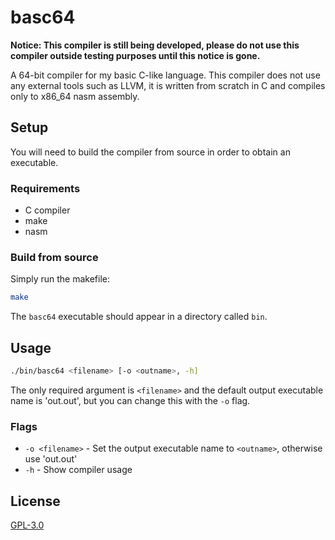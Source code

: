 # basc64

**Notice: This compiler is still being developed, please do not use this compiler outside testing purposes until this notice is gone.**

A 64-bit compiler for my basic C-like language. This compiler does not use any external tools such as LLVM, it is written from scratch in C and compiles only to x86_64 nasm assembly.

## Setup

You will need to build the compiler from source in order to obtain an executable.

### Requirements

- C compiler
- make
- nasm

### Build from source

Simply run the makefile:

```bash
make
```

The ```basc64``` executable should appear in a directory called ```bin```.

## Usage

```bash
./bin/basc64 <filename> [-o <outname>, -h]
```

The only required argument is ```<filename>``` and the default output executable name is 'out.out', but you can change this with the ```-o``` flag.

### Flags

- ```-o <filename>``` - Set the output executable name to ```<outname>```, otherwise use 'out.out'
- ```-h``` - Show compiler usage

## License

[GPL-3.0](./LICENSE)
